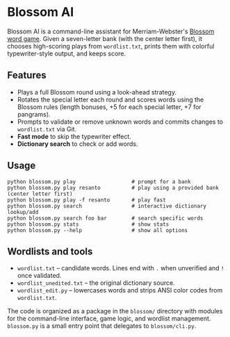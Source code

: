 Blossom AI
==========

Blossom AI is a command-line assistant for Merriam-Webster's [Blossom word game](https://www.merriam-webster.com/games/blossom-word-game).
Given a seven-letter bank (with the center letter first), it chooses high-scoring
plays from `wordlist.txt`, prints them with colorful typewriter-style output, and
keeps score.

Features
--------

- Plays a full Blossom round using a look-ahead strategy.
- Rotates the special letter each round and scores words using the Blossom rules
  (length bonuses, +5 for each special letter, +7 for pangrams).
- Prompts to validate or remove unknown words and commits changes to
  `wordlist.txt` via Git.
- **Fast mode** to skip the typewriter effect.
- **Dictionary search** to check or add words.

Usage
-----

```
python blossom.py play                  # prompt for a bank
python blossom.py play resanto          # play using a provided bank (center letter first)
python blossom.py play -f resanto       # play fast
python blossom.py search                # interactive dictionary lookup/add
python blossom.py search foo bar        # search specific words
python blossom.py stats                 # show stats
python blossom.py --help                # show all options
```

Wordlists and tools
-------------------

- `wordlist.txt` – candidate words. Lines end with `.` when unverified and `!`
  once validated.
- `wordlist_unedited.txt` – the original dictionary source.
- `wordlist_edit.py` – lowercases words and strips ANSI color codes from
  `wordlist.txt`.

The code is organized as a package in the `blossom/` directory with modules for
the command-line interface, game logic, and wordlist management.
`blossom.py` is a small entry point that delegates to `blossom/cli.py`.

